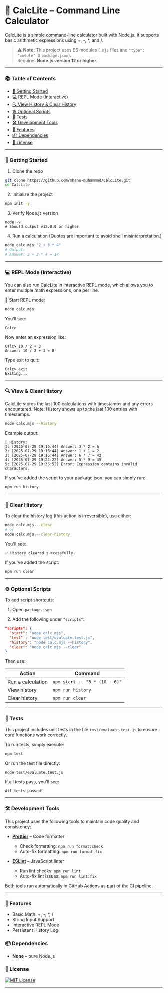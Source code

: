 # 🧮 CalcLite – Command Line Calculator

CalcLite is a simple command-line calculator built with Node.js. It supports basic arithmetic expressions using +, -, \*, and /.

> ⚠️ **Note:** This project uses ES modules (`.mjs` files and `"type": "module"` in `package.json`).  
> Requires **Node.js version 12 or higher**.

---

### 📚 Table of Contents

- [🚀 Getting Started](#-getting-started)
- [💻 REPL Mode (Interactive)](#-repl-mode-interactive)
- [🔍 View History & Clear History](#-view--clear-history)
- [⚙️ Optional Scripts](#️-optional-scripts)
- [🧪 Tests](#-tests)
- [🛠️ Development Tools](#️-development-tools)
- [🔢 Features](#-features)
- [📦 Dependencies](#-dependencies)
- [📄 License](#-license)

---

### 🚀 Getting Started

1. Clone the repo

```bash
git clone https://github.com/shehu-muhammad/CalcLite.git
cd CalcLite
```

2. Initialize the project

```bash
npm init -y
```

3. Verify Node.js version

```shell
node -v
# Should output v12.0.0 or higher
```

4. Run a calculation
   (Quotes are important to avoid shell misinterpretation.)

```bash
node calc.mjs "2 + 3 * 4"
# Output:
# Answer: 2 + 3 * 4 = 14
```

---

### 💻 REPL Mode (Interactive)

You can also run CalcLite in interactive REPL mode, which allows you to enter multiple math expressions, one per line.

🔁 Start REPL mode:

```bash
node calc.mjs
```

You’ll see:

```shell
Calc>
```

Now enter an expression like:

```shell
Calc> 10 / 2 + 3
Answer: 10 / 2 + 3 = 8
```

Type exit to quit:

```shell
Calc> exit
Exiting...
```

---

### 🔍 View & Clear History

CalcLite stores the last 100 calculations with timestamps and any errors encountered.
Note: History shows up to the last 100 entries with timestamps.

```bash
node calc.mjs --history
```

Example output:

```shell
📜 History:
1: [2025-07-29 19:16:44] Answer: 3 * 2 = 6
2: [2025-07-29 19:16:44] Answer: 1 + 1 = 2
3: [2025-07-29 19:16:44] Answer: 6 * 7 = 42
4: [2025-07-29 19:24:22] Answer: 5 * 9 = 45
5: [2025-07-29 19:35:52] Error: Expression contains invalid characters.
```

If you’ve added the script to your package.json, you can simply run:

```bash
npm run history
```

---

### 🧹 Clear History

To clear the history log (this action is irreversible), use either:

```bash
node calc.mjs --clear
# or
node calc.mjs --clear-history
```

You'll see:

```shell
✅ History cleared successfully.
```

If you've added the script:

```bash
npm run clear
```

---

### ⚙️ Optional Scripts

To add script shortcuts:

1. Open `package.json`

2. Add the following under `"scripts"`:

```json
"scripts": {
  "start": "node calc.mjs",
  "test" : "node test/evaluate.test.js",
  "history": "node calc.mjs --history",
  "clear": "node calc.mjs --clear"
}
```

Then use:

| Action            | Command                       |
| ----------------- | ----------------------------- |
| Run a calculation | `npm start -- "5 * (10 - 6)"` |
| View history      | `npm run history`             |
| Clear history     | `npm run clear`               |

---

### 🧪 Tests

This project includes unit tests in the file `test/evaluate.test.js` to ensure core functions work correctly.

To run tests, simply execute:

```bash
npm test
```

Or run the test file directly:

```bash
node test/evaluate.test.js
```

If all tests pass, you’ll see:

```shell
All tests passed!
```

---

### 🛠️ Development Tools

This project uses the following tools to maintain code quality and consistency:

- **[Prettier](https://prettier.io/)** – Code formatter
  - Check formatting: `npm run format:check`
  - Auto-fix formatting: `npm run format:fix`

- **[ESLint](https://eslint.org/)** – JavaScript linter
  - Run lint checks: `npm run lint`
  - Auto-fix lint issues: `npm run lint:fix`

Both tools run automatically in GitHub Actions as part of the CI pipeline.

---

### 🔢 Features

- Basic Math: +, -, \*, /
- String Input Support
- Interactive REPL Mode
- Persistent History Log

### 📦 Dependencies

- **None** – pure Node.js

### 📄 License

[![MIT License](https://img.shields.io/badge/license-MIT-blue.svg)](LICENSE)

---
